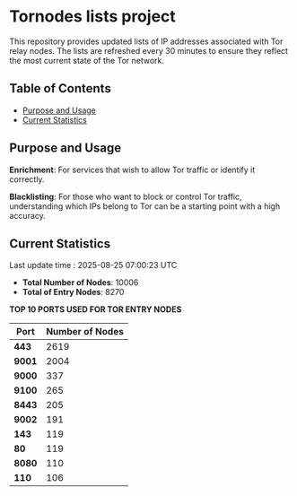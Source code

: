 # Tornodes lists project

This repository provides updated lists of IP addresses associated with Tor relay nodes. The lists are refreshed every 30 minutes to ensure they reflect the most current state of the Tor network.

## Table of Contents

- [Purpose and Usage](#purpose-and-usage)
- [Current Statistics](#current-statistics)


## Purpose and Usage

**Enrichment**: For services that wish to allow Tor traffic or identify it correctly.

**Blacklisting**: For those who want to block or control Tor traffic, understanding which IPs belong to Tor can be a starting point with a high accuracy.

## Current Statistics

Last update time : 2025-08-25 07:00:23 UTC

- **Total Number of Nodes**: 10006
- **Total of Entry Nodes**: 8270

**TOP 10 PORTS USED FOR TOR ENTRY NODES**

| **Port** | **Number of Nodes** |
|------|-----------------|
| **443**   | 2619  |
| **9001**   | 2004  |
| **9000**   | 337  |
| **9100**   | 265  |
| **8443**   | 205  |
| **9002**   | 191  |
| **143**   | 119  |
| **80**   | 119  |
| **8080**   | 110  |
| **110**   | 106  |

